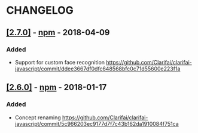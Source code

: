 # CHANGELOG

## [[2.7.0]](https://github.com/Clarifai/clarifai-javascript/releases/tag/2.7.0) - [npm](https://www.npmjs.com/package/clarifai) - 2018-04-09

### Added
- Support for custom face recognition https://github.com/Clarifai/clarifai-javascript/commit/ddee3667df0dfc648568bfc0c71d55600e223f1a

## [[2.6.0]](https://github.com/Clarifai/clarifai-javascript/releases/tag/2.6.0) - [npm](https://www.npmjs.com/package/clarifai) - 2018-01-17

### Added
- Concept renaming https://github.com/Clarifai/clarifai-javascript/commit/5c966203ec9177d7f7c43b162da1910084f751ca
